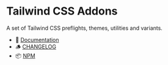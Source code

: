 # Tailwind CSS Addons

A set of Tailwind CSS preflights, themes, utilities and variants.

- 📕 [Documentation](https://tailwindcss-addons.vercel.app)
- 🪵 [CHANGELOG](https://tailwindcss-addons.vercel.app/changelog)
- 📦 [NPM](https://www.npmjs.com/package/tailwindcss-addons)
